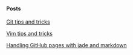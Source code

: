#### Posts

[Git tips and tricks](git-tips-and-tricks)  

[Vim tips and tricks](vim-tips-and-tricks)  

[Handling GitHub pages with jade and markdown](handling-github-pages-with-jade-and-markdown)
